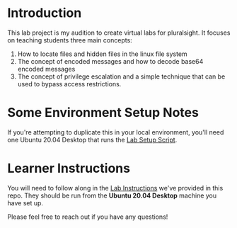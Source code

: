 # Introduction
This lab project is my audition to create virtual labs for pluralsight. It focuses on teaching students three main concepts: 
1) How to locate files and hidden files in the linux file system
2) The concept of encoded messages and how to decode base64 encoded messages
3) The concept of privilege escalation and a simple technique that can be used to bypass access restrictions.


# Some Environment Setup Notes
If you're attempting to duplicate this in your local environment, you'll need one Ubuntu 20.04 Desktop that runs the [Lab Setup Script](./Lab_setup.sh). 

# Learner Instructions

You will need to follow along in the [Lab Instructions](./Lab%20Instructions.md) we've provided in this repo. They should be run from the **Ubuntu 20.04 Desktop** machine you have set up.

Please feel free to reach out if you have any questions!

